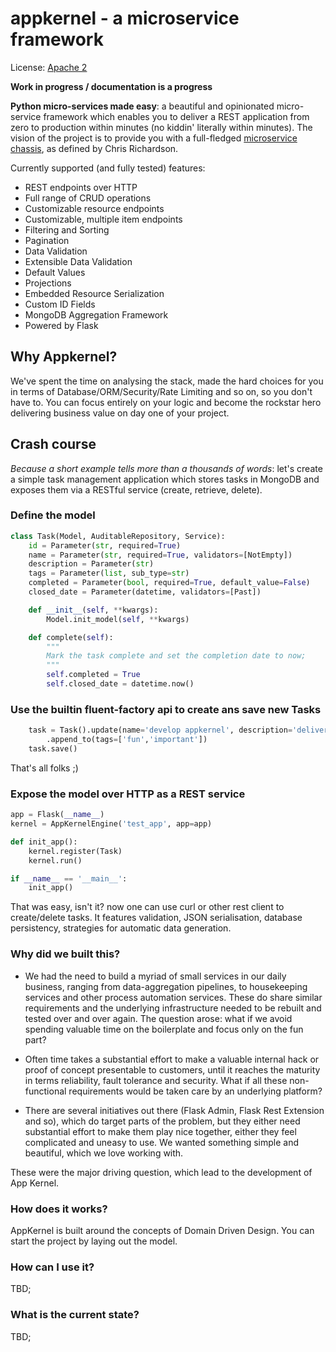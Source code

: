 # appkernel - a microservice framework
License: [Apache 2](docs/license.md)

**Work in progress / documentation is a progress**

**Python micro-services made easy**: a beautiful and opinionated micro-service framework which enables you
to deliver a REST application from zero to production within minutes (no kiddin' literally within minutes).
The vision of the project is to provide you with a full-fledged [microservice chassis](http://microservices.io/microservices/news/2016/02/21/microservice-chassis.html),
as defined by Chris Richardson.


Currently supported (and fully tested) features:
- REST endpoints over HTTP
- Full range of CRUD operations
- Customizable resource endpoints
- Customizable, multiple item endpoints
- Filtering and Sorting
- Pagination
- Data Validation
- Extensible Data Validation
- Default Values
- Projections
- Embedded Resource Serialization
- Custom ID Fields
- MongoDB Aggregation Framework
- Powered by Flask

## Why Appkernel?
We've spent the time on analysing the stack, made the hard choices for you in terms of Database/ORM/Security/Rate Limiting and so on, so
you don't have to. You can focus entirely on your logic and become the rockstar hero delivering business value on day one of your project.

## Crash course
*Because a short example tells more than a thousands of words*: let's create a simple task management application which stores tasks in MongoDB and exposes them via a RESTful service (create, retrieve, delete).

### Define the model
```python
class Task(Model, AuditableRepository, Service):
    id = Parameter(str, required=True)
    name = Parameter(str, required=True, validators=[NotEmpty])
    description = Parameter(str)
    tags = Parameter(list, sub_type=str)
    completed = Parameter(bool, required=True, default_value=False)
    closed_date = Parameter(datetime, validators=[Past])

    def __init__(self, **kwargs):
        Model.init_model(self, **kwargs)

    def complete(self):
        """
        Mark the task complete and set the completion date to now;
        """
        self.completed = True
        self.closed_date = datetime.now()
```
### Use the builtin fluent-factory api to create ans save new Tasks
```python
    task = Task().update(name='develop appkernel', description='deliver the first version and spread the word.')
        .append_to(tags=['fun','important'])
    task.save()
```
That's all folks ;)

### Expose the model over HTTP as a REST service
```python
app = Flask(__name__)
kernel = AppKernelEngine('test_app', app=app)

def init_app():
    kernel.register(Task)
    kernel.run()

if __name__ == '__main__':
    init_app()
```
That was easy, isn't it? now one can use curl or other rest client to create/delete tasks. It features validation, JSON serialisation, database persistency, strategies for automatic data generation.


### Why did we built this?
* We had the need to build a myriad of small services in our daily business, ranging from data-aggregation pipelines, to housekeeping services and
other process automation services. These do share similar requirements and the underlying infrastructure needed to be rebuilt and tested over and over again. The question arose:
what if we avoid spending valuable time on the boilerplate and focus only on the fun part?

* Often time takes a substantial effort to make a valuable internal hack or proof of concept presentable to customers, until it reaches the maturity in terms reliability, fault
tolerance and security. What if all these non-functional requirements would be taken care by an underlying platform?

* There are several initiatives out there (Flask Admin, Flask Rest Extension and so), which do target parts of the problem, but they either need substantial effort to make them play nice together, either they feel complicated and uneasy to use.
We wanted something simple and beautiful, which we love working with.

These were the major driving question, which lead to the development of App Kernel.

### How does it works?

AppKernel is built around the concepts of Domain Driven Design. You can start the project by laying out the model.

### How can I use it?
TBD;

### What is the current state?
TBD;